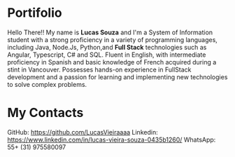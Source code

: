# Portifolio
Hello There!! My name is <b>Lucas Souza</b> and I'm a System of Information student with a strong proficiency
          in a variety of programming languages, including Java, Node.Js, Python,and <b>Full Stack</b> technologies such as
          Angular, Typescript, C# and SQL. Fluent in English, with intermediate proficiency in Spanish and basic knowledge of French acquired during a stint in Vancouver. Possesses hands-on experience in FullStack development and a passion for learning and
          implementing new technologies to solve complex problems.

# My Contacts
GitHub:   https://github.com/LucasVieiraaaa
Linkedin: https://www.linkedin.com/in/lucas-vieira-souza-0435b1260/
WhatsApp: 55+ (31) 975580097
